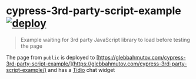 # cypress-3rd-party-script-example [![deploy](https://github.com/bahmutov/cypress-3rd-party-script-example/actions/workflows/deploy.yml/badge.svg?branch=main)](https://github.com/bahmutov/cypress-3rd-party-script-example/actions/workflows/deploy.yml)
> Example waiting for 3rd party JavaScript library to load before testing the page

The page from `public` is deployed to [https://glebbahmutov.com/cypress-3rd-party-script-example/](https://glebbahmutov.com/cypress-3rd-party-script-example/) and has a [Tidio](https://www.tidio.com/) chat widget
